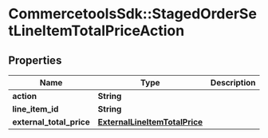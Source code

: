 # CommercetoolsSdk::StagedOrderSetLineItemTotalPriceAction

## Properties
Name | Type | Description | Notes
------------ | ------------- | ------------- | -------------
**action** | **String** |  | [optional] 
**line_item_id** | **String** |  | [optional] 
**external_total_price** | [**ExternalLineItemTotalPrice**](ExternalLineItemTotalPrice.md) |  | [optional] 

